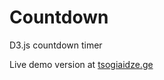 # Countdown
D3.js countdown timer

Live demo version at <a href="https://tsogiaidze.ge/d3/countdown/" target="_blank">tsogiaidze.ge</a>
